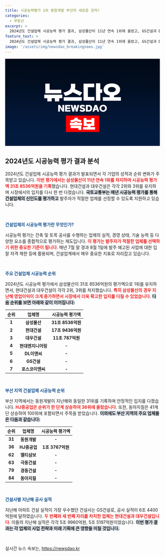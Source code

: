 ```yaml
---
title: 시공능력평가 1위 동원개발 부산의 새로운 강자!
categories:
  - 부동산
excerpt: >
  2024년도 건설업체 시공능력 평가 결과, 삼성물산이 11년 연속 1위에 올랐고, GS건설과 DL이앤씨의 순위가 뒤바뀌며 화제를 모으고 있다. 부산 지역에서는 동아지질이 41계단 상승해 100위 진입! 궁금한 순위 변화의 비밀을 알아보세요!
feature_text: >
  2024년도 건설업체 시공능력 평가 결과, 삼성물산이 11년 연속 1위에 올랐고, GS건설과 DL이앤씨의 순위가 뒤바뀌며 화제를 모으고 있다. 부산 지역에서는 동아지질이 41계단 상승해 100위 진입! 궁금한 순위 변화의 비밀을 알아보세요!
image: '/assets/img/newsdao_breakingnews.jpg'
---
```


<p><img src="/assets/img/newsdao_breakingnews.jpg" alt="flaretime 속보" /></p>

<h2 data-ke-size="size26">2024년도 시공능력 평가 결과 분석</h2>

<p data-ke-size="size16">2024년도 건설업체 시공능력 평가 결과가 발표되면서 각 기업의 성적과 순위 변화가 주목받고 있습니다. <b><span style="color: #ee2323;">이번 평가에서는 삼성물산이 11년 연속 1위를 차지하며 시공능력 평가액 31조 8536억원을 기록</span></b>했습니다. 현대건설과 대우건설은 각각 2위와 3위를 유지하며 시장에서의 입지를 다시 한 번 다졌습니다. <b><span style="background-color: #21538527;">국토교통부는 매년 시공능력 평가를 통해 건설업체의 신인도를 평가하고</span></b> 발주자가 적절한 업체를 선정할 수 있도록 지원하고 있습니다.</p>

<p data-ke-size="size16">&nbsp;</p>

<p><b><span style="color: #1a5490;">건설업체의 시공능력 평가란 무엇인가?</span></b></p>

<p data-ke-size="size16">시공능력 평가는 건축 및 토목 공사를 수행하는 업체의 실적, 경영 상태, 기술 능력 등 다양한 요소를 종합적으로 평가하는 제도입니다. <b><span style="color: #ee2323;">이 평가는 발주자가 적절한 업체를 선택하기 위한 중요한 기준이 됩니다</span></b>. 매년 7월 말 경과 8월 1일에 발주 예고된 사업에 대한 입찰 자격 제한 등에 활용되며, 건설업계에서 매우 중요한 지표로 자리잡고 있습니다.</p>

<p data-ke-size="size16">&nbsp;</p>

<p><b><span style="color: #1a5490;">주요 건설업체 시공능력 순위</span></b></p>

<p data-ke-size="size16">2024년도 시공능력 평가에서 삼성물산이 31조 8536억원의 평가액으로 1위를 유지하면서, 현대건설과 대우건설이 각각 2위, 3위를 차지했습니다. <b><span style="color: #ee2323;">특히 삼성물산의 경우 지난해 영업이익이 크게 증가하면서 시장에서 더욱 확고한 입지를 다질 수 있었습니다</span></b>. <b><span style="background-color: #21538527;">다음 순위를 보면 아래와 같이 이어집니다:</span></b></p>

<table style="width: 100%;">
    <thead>
        <tr>
            <th style="text-align: center;">순위</th>
            <th style="text-align: center;">업체명</th>
            <th style="text-align: center;">시공능력 평가액</th>
        </tr>
    </thead>
    <tbody>
        <tr>
            <td style="text-align: center; height: 17px;"><b>1</b></td>
            <td style="text-align: center; height: 17px;"><b>삼성물산</b></td>
            <td style="text-align: center; height: 17px;"><b>31조 8536억원</b></td>
        </tr>
        <tr>
            <td style="text-align: center; height: 17px;"><b>2</b></td>
            <td style="text-align: center; height: 17px;"><b>현대건설</b></td>
            <td style="text-align: center; height: 17px;"><b>17조 9436억원</b></td>
        </tr>
        <tr>
            <td style="text-align: center; height: 17px;"><b>3</b></td>
            <td style="text-align: center; height: 17px;"><b>대우건설</b></td>
            <td style="text-align: center; height: 17px;"><b>11조 787억원</b></td>
        </tr>
        <tr>
            <td style="text-align: center; height: 17px;"><b>4</b></td>
            <td style="text-align: center; height: 17px;"><b>현대엔지니어링</b></td>
            <td style="text-align: center; height: 17px;"><b>-</b></td>
        </tr>
        <tr>
            <td style="text-align: center; height: 17px;"><b>5</b></td>
            <td style="text-align: center; height: 17px;"><b>DL이앤씨</b></td>
            <td style="text-align: center; height: 17px;"><b>-</b></td>
        </tr>
        <tr>
            <td style="text-align: center; height: 17px;"><b>6</b></td>
            <td style="text-align: center; height: 17px;"><b>GS건설</b></td>
            <td style="text-align: center; height: 17px;"><b>-</b></td>
        </tr>
        <tr>
            <td style="text-align: center; height: 17px;"><b>7</b></td>
            <td style="text-align: center; height: 17px;"><b>포스코이앤씨</b></td>
            <td style="text-align: center; height: 17px;"><b>-</b></td>
        </tr>
    </tbody>
</table>

<p data-ke-size="size16">&nbsp;</p>

<p><b><span style="color: #1a5490;">부산 지역 건설업체 시공능력 순위</span></b></p>

<p data-ke-size="size16">부산 지역에서는 동원개발이 지난해와 동일한 31위를 기록하며 안정적인 입지를 다졌습니다. <b><span style="color: #ee2323;">HJ중공업은 순위가 한 단계 상승하여 36위에 올랐습니다</span></b>. 또한, 동아지질은 41계단 상승하여 100위에 포함되면서 주목을 받았습니다. <b><span style="background-color: #21538527;">이외에도 부산 지역의 주요 업체들은 다음과 같습니다:</span></b></p>

<table style="width: 100%;">
    <thead>
        <tr>
            <th style="text-align: center;">순위</th>
            <th style="text-align: center;">업체명</th>
            <th style="text-align: center;">시공능력 평가액</th>
        </tr>
    </thead>
    <tbody>
        <tr>
            <td style="text-align: center; height: 17px;"><b>31</b></td>
            <td style="text-align: center; height: 17px;"><b>동원개발</b></td>
            <td style="text-align: center; height: 17px;"><b>-</b></td>
        </tr>
        <tr>
            <td style="text-align: center; height: 17px;"><b>36</b></td>
            <td style="text-align: center; height: 17px;"><b>HJ중공업</b></td>
            <td style="text-align: center; height: 17px;"><b>1조 3767억원</b></td>
        </tr>
        <tr>
            <td style="text-align: center; height: 17px;"><b>62</b></td>
            <td style="text-align: center; height: 17px;"><b>엘티삼보</b></td>
            <td style="text-align: center; height: 17px;"><b>-</b></td>
        </tr>
        <tr>
            <td style="text-align: center; height: 17px;"><b>63</b></td>
            <td style="text-align: center; height: 17px;"><b>극동건설</b></td>
            <td style="text-align: center; height: 17px;"><b>-</b></td>
        </tr>
        <tr>
            <td style="text-align: center; height: 17px;"><b>79</b></td>
            <td style="text-align: center; height: 17px;"><b>경동건설</b></td>
            <td style="text-align: center; height: 17px;"><b>-</b></td>
        </tr>
        <tr>
            <td style="text-align: center; height: 17px;"><b>84</b></td>
            <td style="text-align: center; height: 17px;"><b>동아지질</b></td>
            <td style="text-align: center; height: 17px;"><b>-</b></td>
        </tr>
    </tbody>
</table>

<p data-ke-size="size16">&nbsp;</p>

<p><b><span style="color: #1a5490;">건설사별 지난해 공사 실적</span></b></p>

<p data-ke-size="size16">지난해 아파트 건설 실적이 가장 우수했던 건설사는 GS건설로, 공사 실적이 6조 4400억원에 달하였습니다. <b><span style="color: #ee2323;">두 번째와 세 번째 자리를 차지한 업체는 현대건설과 대우건설입니다</span></b>. 이들의 지난해 실적은 각각 5조 9960억원, 5조 5197억원이었습니다. <b><span style="background-color: #21538527;">이번 평가 결과는 각 업체의 사업 전략과 미래 기획에 큰 영향을 미칠 것입니다.</span></b></p>

<p data-ke-size="size16">&nbsp;</p>
실시간 뉴스 속보는, <a href="https://newsdao.kr" rel="dofollow">https://newsdao.kr</a>


